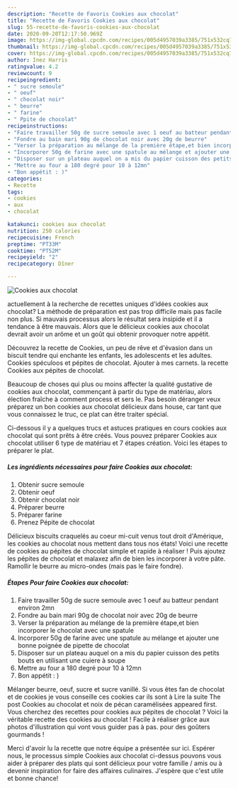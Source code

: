 ```yaml
---
description: "Recette de Favoris Cookies aux chocolat"
title: "Recette de Favoris Cookies aux chocolat"
slug: 55-recette-de-favoris-cookies-aux-chocolat
date: 2020-09-20T12:17:50.969Z
image: https://img-global.cpcdn.com/recipes/005d4957039a3385/751x532cq70/cookies-aux-chocolat-photo-principale-de-la-recette.jpg
thumbnail: https://img-global.cpcdn.com/recipes/005d4957039a3385/751x532cq70/cookies-aux-chocolat-photo-principale-de-la-recette.jpg
cover: https://img-global.cpcdn.com/recipes/005d4957039a3385/751x532cq70/cookies-aux-chocolat-photo-principale-de-la-recette.jpg
author: Inez Harris
ratingvalue: 4.2
reviewcount: 9
recipeingredient:
- " sucre semoule"
- " oeuf"
- " chocolat noir"
- " beurre"
- " farine"
- " Ppite de chocolat"
recipeinstructions:
- "Faire travailler 50g de sucre semoule avec 1 oeuf au batteur pendant environ 2mn"
- "Fondre au bain mari 90g de chocolat noir avec 20g de beurre"
- "Verser la préparation au mélange de la première étape,et bien incorporer le chocolat avec une spatule"
- "Incorporer 50g de farine avec une spatule au mélange et ajouter une bonne poignée de pipette de chocolat"
- "Disposer sur un plateau auquel on a mis du papier cuisson des petits bouts en utilisant une cuiere à soupe"
- "Mettre au four a 180 degré pour 10 à 12mn"
- "Bon appétit : )"
categories:
- Recette
tags:
- cookies
- aux
- chocolat

katakunci: cookies aux chocolat 
nutrition: 250 calories
recipecuisine: French
preptime: "PT33M"
cooktime: "PT52M"
recipeyield: "2"
recipecategory: Dîner

---
```



![Cookies aux chocolat](https://img-global.cpcdn.com/recipes/005d4957039a3385/751x532cq70/cookies-aux-chocolat-photo-principale-de-la-recette.jpg)

actuellement à la recherche de recettes uniques d'idées cookies aux chocolat? La méthode de préparation est pas trop difficile mais pas facile non plus. Si mauvais processus alors le résultat sera insipide et il a tendance à être mauvais. Alors que le délicieux cookies aux chocolat devrait avoir un arôme et un goût qui obtenir provoquer notre appétit.

Découvrez la recette de Cookies, un peu de rêve et d&#39;évasion dans un biscuit tendre qui enchante les enfants, les adolescents et les adultes. Cookies spéculoos et pépites de chocolat. Ajouter à mes carnets. la recette Cookies aux pépites de chocolat.

Beaucoup de choses qui plus ou moins affecter la qualité gustative de cookies aux chocolat, commençant à partir du type de matériau, alors élection fraîche à comment process et sers le. Pas besoin déranger veux préparez un bon cookies aux chocolat délicieux dans house, car tant que vous connaissez le truc, ce plat can être traiter spécial.


Ci-dessous il y a quelques trucs et astuces pratiques en cours cookies aux chocolat qui sont prêts à être créés. Vous pouvez préparer Cookies aux chocolat utiliser 6 type de matériau et 7 étapes création. Voici les étapes to préparer le plat.

<!--inarticleads1-->

##### Les ingrédients nécessaires pour faire Cookies aux chocolat:

1. Obtenir  sucre semoule
1. Obtenir  oeuf
1. Obtenir  chocolat noir
1. Préparer  beurre
1. Préparer  farine
1. Prenez  Pépite de chocolat


Délicieux biscuits craquelés au coeur mi-cuit venus tout droit d&#39;Amérique, les cookies au chocolat nous mettent dans tous nos états! Voici une recette de cookies au pépites de chocolat simple et rapide à réaliser ! Puis ajoutez les pépites de chocolat et malaxez afin de bien les incorporer à votre pâte. Ramollir le beurre au micro-ondes (mais pas le faire fondre). 

<!--inarticleads2-->

##### Étapes Pour faire Cookies aux chocolat:

1. Faire travailler 50g de sucre semoule avec 1 oeuf au batteur pendant environ 2mn
1. Fondre au bain mari 90g de chocolat noir avec 20g de beurre
1. Verser la préparation au mélange de la première étape,et bien incorporer le chocolat avec une spatule
1. Incorporer 50g de farine avec une spatule au mélange et ajouter une bonne poignée de pipette de chocolat
1. Disposer sur un plateau auquel on a mis du papier cuisson des petits bouts en utilisant une cuiere à soupe
1. Mettre au four a 180 degré pour 10 à 12mn
1. Bon appétit : )


Mélanger beurre, oeuf, sucre et sucre vanillé. Si vous êtes fan de chocolat et de cookies je vous conseille ces cookies car ils sont à Lire la suite The post Cookies au chocolat et noix de pécan caramélisées appeared first. Vous cherchez des recettes pour cookies aux pépites de chocolat ? Voici la véritable recette des cookies au chocolat ! Facile à réaliser grâce aux photos d&#39;illustration qui vont vous guider pas à pas. pour des goûters gourmands ! 


Merci d'avoir lu la recette que notre équipe a présentée sur ici. Espérer nous, le processus simple Cookies aux chocolat ci-dessus pouvons vous aider à préparer des plats qui sont délicieux pour votre famille / amis ou à devenir inspiration for faire des affaires culinaires. J'espère que c'est utile et bonne chance!

